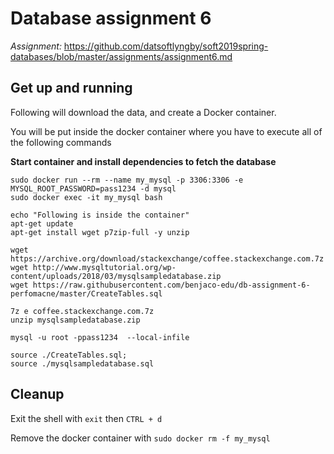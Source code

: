 # Database assignment 6

_Assignment:_ 
https://github.com/datsoftlyngby/soft2019spring-databases/blob/master/assignments/assignment6.md

## Get up and running

Following will download the data, and create a Docker container.

You will be put inside the docker container where you have to execute all of the following commands

**Start container and install dependencies to fetch the database**
```
sudo docker run --rm --name my_mysql -p 3306:3306 -e MYSQL_ROOT_PASSWORD=pass1234 -d mysql
sudo docker exec -it my_mysql bash 

echo "Following is inside the container"
apt-get update
apt-get install wget p7zip-full -y unzip

wget https://archive.org/download/stackexchange/coffee.stackexchange.com.7z
wget http://www.mysqltutorial.org/wp-content/uploads/2018/03/mysqlsampledatabase.zip
wget https://raw.githubusercontent.com/benjaco-edu/db-assignment-6-perfomacne/master/CreateTables.sql

7z e coffee.stackexchange.com.7z 
unzip mysqlsampledatabase.zip

mysql -u root -ppass1234  --local-infile

source ./CreateTables.sql;
source ./mysqlsampledatabase.sql
```

## Cleanup

Exit the shell with `exit` then `CTRL + d`

Remove the docker container with `sudo docker rm -f my_mysql`


